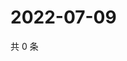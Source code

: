 # 2022-07-09

共 0 条

<!-- BEGIN WEIBO -->
<!-- 最后更新时间 Sat Jul 09 2022 22:13:38 GMT+0800 (China Standard Time) -->

<!-- END WEIBO -->
